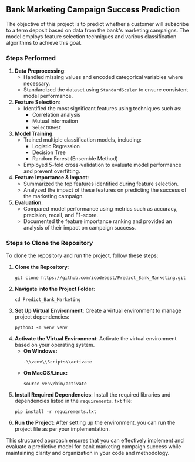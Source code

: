 <h2>Bank Marketing Campaign Success Prediction</h2>

<p>The objective of this project is to predict whether a customer will subscribe to a term deposit based on data from the bank's marketing campaigns. The model employs feature selection techniques and various classification algorithms to achieve this goal.</p>

<h3>Steps Performed</h3>

<ol>
    <li><strong>Data Preprocessing</strong>:
        <ul>
            <li>Handled missing values and encoded categorical variables where necessary.</li>
            <li>Standardized the dataset using <code>StandardScaler</code> to ensure consistent model performance.</li>
        </ul>
    </li>
    <li><strong>Feature Selection</strong>:
        <ul>
            <li>Identified the most significant features using techniques such as:
                <ul>
                    <li>Correlation analysis</li>
                    <li>Mutual information</li>
                    <li><code>SelectKBest</code></li>
                </ul>
            </li>
        </ul>
    </li>
    <li><strong>Model Training</strong>:
        <ul>
            <li>Trained multiple classification models, including:
                <ul>
                    <li>Logistic Regression</li>
                    <li>Decision Tree</li>
                    <li>Random Forest (Ensemble Method)</li>
                </ul>
            </li>
            <li>Employed 5-fold cross-validation to evaluate model performance and prevent overfitting.</li>
        </ul>
    </li>
    <li><strong>Feature Importance & Impact</strong>:
        <ul>
            <li>Summarized the top features identified during feature selection.</li>
            <li>Analyzed the impact of these features on predicting the success of the marketing campaign.</li>
        </ul>
    </li>
    <li><strong>Evaluation</strong>:
        <ul>
            <li>Compared model performance using metrics such as accuracy, precision, recall, and F1-score.</li>
            <li>Documented the feature importance ranking and provided an analysis of their impact on campaign success.</li>
        </ul>
    </li>
</ol>

<h3>Steps to Clone the Repository</h3>

<p>To clone the repository and run the project, follow these steps:</p>

<ol>
    <li><strong>Clone the Repository</strong>:
        <pre><code>git clone https://github.com/icodebest/Predict_Bank_Marketing.git</code></pre>
    </li>
    <li><strong>Navigate into the Project Folder</strong>:
        <pre><code>cd Predict_Bank_Marketing</code></pre>
    </li>
    <li><strong>Set Up Virtual Environment</strong>: Create a virtual environment to manage project dependencies:
        <pre><code>python3 -m venv venv</code></pre>
    </li>
    <li><strong>Activate the Virtual Environment</strong>: Activate the virtual environment based on your operating system.
        <ul>
            <li><strong>On Windows:</strong></br><pre><code>.\\venv\\Scripts\\activate</code></pre></li>
            <li><strong>On MacOS/Linux:</strong></br><pre><code>source venv/bin/activate</code></pre></li>
        </ul>
    </li>
    <li><strong>Install Required Dependencies</strong>: Install the required libraries and dependencies listed in the <code>requirements.txt</code> file:
        <pre><code>pip install -r requirements.txt</code></pre>
    </li>
    <li><strong>Run the Project</strong>: After setting up the environment, you can run the project file as per your implementation.</li>
</ol>

<p>This structured approach ensures that you can effectively implement and evaluate a predictive model for bank marketing campaign success while maintaining clarity and organization in your code and methodology.</p>

